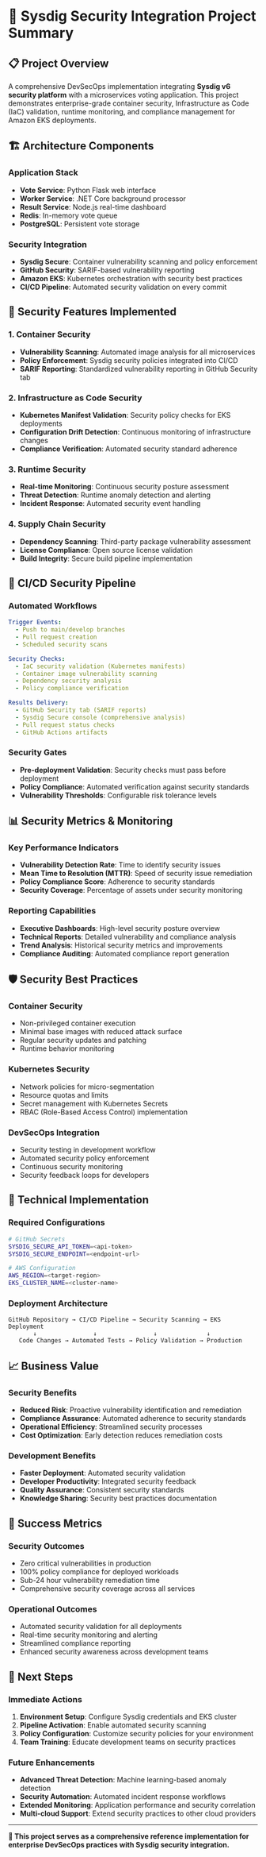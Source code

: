 # 🎯 Sysdig Security Integration Project Summary

## 📋 Project Overview

A comprehensive DevSecOps implementation integrating **Sysdig v6 security platform** with a microservices voting application. This project demonstrates enterprise-grade container security, Infrastructure as Code (IaC) validation, runtime monitoring, and compliance management for Amazon EKS deployments.

## 🏗️ Architecture Components

### Application Stack
- **Vote Service**: Python Flask web interface
- **Worker Service**: .NET Core background processor
- **Result Service**: Node.js real-time dashboard
- **Redis**: In-memory vote queue
- **PostgreSQL**: Persistent vote storage

### Security Integration
- **Sysdig Secure**: Container vulnerability scanning and policy enforcement
- **GitHub Security**: SARIF-based vulnerability reporting
- **Amazon EKS**: Kubernetes orchestration with security best practices
- **CI/CD Pipeline**: Automated security validation on every commit

## 🔐 Security Features Implemented

### 1. Container Security
- **Vulnerability Scanning**: Automated image analysis for all microservices
- **Policy Enforcement**: Sysdig security policies integrated into CI/CD
- **SARIF Reporting**: Standardized vulnerability reporting in GitHub Security tab

### 2. Infrastructure as Code Security
- **Kubernetes Manifest Validation**: Security policy checks for EKS deployments
- **Configuration Drift Detection**: Continuous monitoring of infrastructure changes
- **Compliance Verification**: Automated security standard adherence

### 3. Runtime Security
- **Real-time Monitoring**: Continuous security posture assessment
- **Threat Detection**: Runtime anomaly detection and alerting
- **Incident Response**: Automated security event handling

### 4. Supply Chain Security
- **Dependency Scanning**: Third-party package vulnerability assessment
- **License Compliance**: Open source license validation
- **Build Integrity**: Secure build pipeline implementation

## 🚀 CI/CD Security Pipeline

### Automated Workflows
```yaml
Trigger Events:
  - Push to main/develop branches
  - Pull request creation
  - Scheduled security scans

Security Checks:
  - IaC security validation (Kubernetes manifests)
  - Container image vulnerability scanning
  - Dependency security analysis
  - Policy compliance verification

Results Delivery:
  - GitHub Security tab (SARIF reports)
  - Sysdig Secure console (comprehensive analysis)
  - Pull request status checks
  - GitHub Actions artifacts
```

### Security Gates
- **Pre-deployment Validation**: Security checks must pass before deployment
- **Policy Compliance**: Automated verification against security standards
- **Vulnerability Thresholds**: Configurable risk tolerance levels

## 📊 Security Metrics & Monitoring

### Key Performance Indicators
- **Vulnerability Detection Rate**: Time to identify security issues
- **Mean Time to Resolution (MTTR)**: Speed of security issue remediation
- **Policy Compliance Score**: Adherence to security standards
- **Security Coverage**: Percentage of assets under security monitoring

### Reporting Capabilities
- **Executive Dashboards**: High-level security posture overview
- **Technical Reports**: Detailed vulnerability and compliance analysis
- **Trend Analysis**: Historical security metrics and improvements
- **Compliance Auditing**: Automated compliance report generation

## 🛡️ Security Best Practices

### Container Security
- Non-privileged container execution
- Minimal base images with reduced attack surface
- Regular security updates and patching
- Runtime behavior monitoring

### Kubernetes Security
- Network policies for micro-segmentation
- Resource quotas and limits
- Secret management with Kubernetes Secrets
- RBAC (Role-Based Access Control) implementation

### DevSecOps Integration
- Security testing in development workflow
- Automated security policy enforcement
- Continuous security monitoring
- Security feedback loops for developers

## 🔧 Technical Implementation

### Required Configurations
```bash
# GitHub Secrets
SYSDIG_SECURE_API_TOKEN=<api-token>
SYSDIG_SECURE_ENDPOINT=<endpoint-url>

# AWS Configuration
AWS_REGION=<target-region>
EKS_CLUSTER_NAME=<cluster-name>
```

### Deployment Architecture
```
GitHub Repository → CI/CD Pipeline → Security Scanning → EKS Deployment
       ↓                ↓                ↓              ↓
   Code Changes → Automated Tests → Policy Validation → Production
```

## 📈 Business Value

### Security Benefits
- **Reduced Risk**: Proactive vulnerability identification and remediation
- **Compliance Assurance**: Automated adherence to security standards
- **Operational Efficiency**: Streamlined security processes
- **Cost Optimization**: Early detection reduces remediation costs

### Development Benefits
- **Faster Deployment**: Automated security validation
- **Developer Productivity**: Integrated security feedback
- **Quality Assurance**: Consistent security standards
- **Knowledge Sharing**: Security best practices documentation

## 🎯 Success Metrics

### Security Outcomes
- Zero critical vulnerabilities in production
- 100% policy compliance for deployed workloads
- Sub-24 hour vulnerability remediation time
- Comprehensive security coverage across all services

### Operational Outcomes
- Automated security validation for all deployments
- Real-time security monitoring and alerting
- Streamlined compliance reporting
- Enhanced security awareness across development teams

## 🚀 Next Steps

### Immediate Actions
1. **Environment Setup**: Configure Sysdig credentials and EKS cluster
2. **Pipeline Activation**: Enable automated security scanning
3. **Policy Configuration**: Customize security policies for your environment
4. **Team Training**: Educate development teams on security practices

### Future Enhancements
- **Advanced Threat Detection**: Machine learning-based anomaly detection
- **Security Automation**: Automated incident response workflows
- **Extended Monitoring**: Application performance and security correlation
- **Multi-cloud Support**: Extend security practices to other cloud providers

---

**🎯 This project serves as a comprehensive reference implementation for enterprise DevSecOps practices with Sysdig security integration.**

